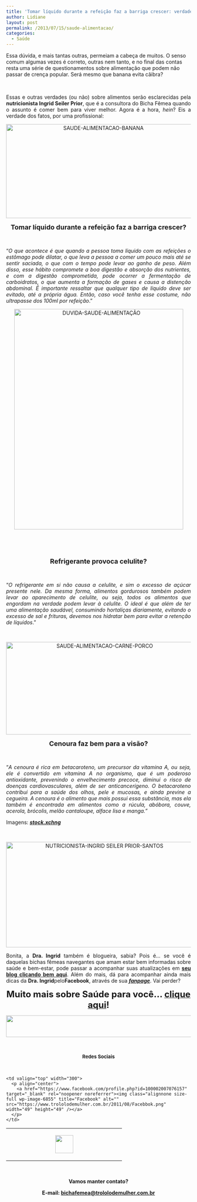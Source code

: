 ```yaml
---
title: 'Tomar líquido durante a refeição faz a barriga crescer: verdade ou mentira?'
author: Lidiane
layout: post
permalink: /2013/07/15/saude-alimentacao/
categories:
  - Saúde
---
```

Essa dúvida, e mais tantas outras, permeiam a cabeça de muitos. O senso comum algumas vezes é correto, outras nem tanto, e no final das contas resta uma série de questionamentos sobre alimentação que podem não passar de crença popular. Será mesmo que banana evita cãibra?

&nbsp;

<p align="justify">
  Essas e outras verdades (ou não) sobre alimentos serão esclarecidas pela <strong>nutricionista Ingrid Seiler Prior</strong>, que é a consultora do Bicha Fêmea quando o assunto é comer bem para viver melhor. Agora é a hora, <em>hein</em>? Eis a verdade dos fatos, por uma profissional:
</p>

<!--more-->

<p align="center">
  <a href="https://www.trololodemulher.com.br/2013/06/SAUDE-ALIMENTACAO-BANANA.png"><img class="alignnone size-full wp-image-9580" alt="SAUDE-ALIMENTACAO-BANANA" src="https://www.trololodemulher.com.br/2013/06/SAUDE-ALIMENTACAO-BANANA.png" width="515" height="256" /></a>
</p>

<p align="center">
  <strong><span style="font-size: large;">Tomar líquido durante a refeição faz a barriga crescer?</span></strong>
</p>

&nbsp;

<p align="justify">
  “<em>O que acontece é que quando a pessoa toma líquido com as refeições o estômago pode dilatar, o que leva a pessoa a comer um pouco mais até se sentir saciada, o que com o tempo pode levar ao ganho de peso. </em><em>Além disso, esse hábito compromete a boa digestão e absorção dos nutrientes, e com a digestão comprometida, pode ocorrer a fermentação de carboidratos, o que aumenta a formação de gases e causa a distenção abdominal. </em><em>É importante ressaltar que qualquer tipo de líquido deve ser evitado, até a própria água. Então, caso você tenha esse costume, não ultrapasse dos 100ml por refeição</em>.”
</p>

<p align="center">
  <a href="https://www.trololodemulher.com.br/2013/06/DUVIDA-SAUDE-ALIMENTAÇÃO.jpg"><img class="alignnone size-full wp-image-9576" alt="DUVIDA-SAUDE-ALIMENTAÇÃO" src="https://www.trololodemulher.com.br/2013/06/DUVIDA-SAUDE-ALIMENTAÇÃO.jpg" width="461" height="600" /></a>
</p>

&nbsp;

&nbsp;

<p align="center">
  <strong><span style="font-size: large;">Refrigerante provoca celulite?</span></strong>
</p>

&nbsp;

<p align="justify">
  “<em>O refrigerante em si não causa a celulite, e sim o excesso de açúcar presente nele. Da mesma forma, alimentos gordurosos também podem levar ao aparecimento de celulite, ou seja, todos os alimentos que engordam na verdade podem levar à celulite. O ideal é que além de ter uma alimentação saudável, consumindo hortaliças diariamente, evitando o excesso de sal e frituras, devemos nos hidratar bem para evitar a retenção de líquidos</em>.”
</p>

&nbsp;

<p align="center">
  <a href="https://www.trololodemulher.com.br/2013/06/SAUDE-ALIMENTACAO-CARNE-PORCO.png"><img class="alignnone size-full wp-image-9581" alt="SAUDE-ALIMENTACAO-CARNE-PORCO" src="https://www.trololodemulher.com.br/2013/06/SAUDE-ALIMENTACAO-CARNE-PORCO.png" width="522" height="252" /></a>
</p>

<p align="center">
  <strong><span style="font-size: large;">Cenoura faz bem para a visão?</span></strong>
</p>

&nbsp;

<p align="justify">
  “<em>A cenoura é rica em betacaroteno, um precursor da vitamina A, ou seja, ele é convertido em vitamina A no organismo, que é um poderoso antioxidante, prevenindo o envelhecimento precoce, diminui o risco de doenças cardiovasculares, além de ser anticancerígeno. O betacaroteno contribui para a saúde dos olhos, pele e mucosas, e ainda previne a cegueira. A cenoura é o alimento que mais possui essa substância, mas ela também é encontrada em alimentos como a rúcula, abóbora, couve, acerola, brócolis,<strong> </strong>melão cantaloupe, alface lisa e manga.”</em>
</p>

<p align="justify">
  Imagens:<em> <strong><a href="http://www.sxc.hu/" target="_blank" rel="noopener noreferrer">stock.xchng</a></strong></em>
</p>

&nbsp;

<p align="center">
  <a href="https://www.trololodemulher.com.br/2013/06/NUTRICIONISTA-INGRID-SEILER-PRIOR-SANTOS.png"><img class="alignnone size-full wp-image-9579" alt="NUTRICIONISTA-INGRID SEILER PRIOR-SANTOS" src="https://www.trololodemulher.com.br/2013/06/NUTRICIONISTA-INGRID-SEILER-PRIOR-SANTOS.png" width="520" height="287" /></a>
</p>

<p align="justify">
  Bonita, a <strong>Dra. Ingrid</strong> também é blogueira, sabia? Pois é… se você é daquelas bichas fêmeas navegantes que amam estar bem informadas sobre saúde e bem-estar, pode passar a acompanhar suas atualizações em <a href="http://www.nutricionistaingrid.com.br/" target="_blank" rel="noopener noreferrer"><strong>seu blog clicando bem aqui</strong></a>. Além do mais, dá para acompanhar ainda mais dicas da <strong>Dra. Ingrid</strong>pelo<strong>Facebook</strong>, através de sua <strong><em><a href="http://www.facebook.com/nutri.ingrid.prior" target="_blank" rel="noopener noreferrer">fanpage</a></em></strong>. Vai perder?
</p>

<p align="center">
  <strong><span style="font-size: x-large;">Muito mais sobre Saúde para você… </span></strong><a href="http://www.trololodemulher.com.br/category/do-corpo/saude/"><strong><span style="font-size: x-large;">clique aqui</span></strong></a><strong><span style="font-size: x-large;">!</span></strong>
</p>

<p align="center">
  <a href="http://feedburner.google.com/fb/a/mailverify?uri=blogbichafemea&loc=pt_BR" target="_blank" rel="noopener noreferrer"><img class="alignnone size-full wp-image-8451" title="Assine o Bicha Fêmea grátis!" alt="" src="https://www.trololodemulher.com.br/2012/01/rodapé.png" width="600" height="59" /></a>
</p>

&nbsp;

<p align="center">
  <strong><span style="font-size: small;">Redes Sociais</span></strong>
</p>

&nbsp;

<table width="600" border="0" cellspacing="0" cellpadding="2">
  <tr>
    <td valign="top" width="300">
      <p align="center">
        <a href="https://twitter.com/#%21/bichafemea" target="_blank" rel="noopener noreferrer"><img class="alignnone size-full wp-image-6857" title="Twitter" alt="" src="https://www.trololodemulher.com.br/2011/08/Twitter.png" width="49" height="49" /></a>
      </p>
    </td>
    
    <td valign="top" width="300">
      <p align="center">
        <a href="https://www.facebook.com/profile.php?id=100002007076157" target="_blank" rel="noopener noreferrer"><img class="alignnone size-full wp-image-6855" title="Facebook" alt="" src="https://www.trololodemulher.com.br/2011/08/Facebbok.png" width="49" height="49" /></a>
      </p>
    </td>
  </tr>
</table>

&nbsp;

<p align="center">
  <strong>Vamos manter contato?</strong>
</p>

<p align="center">
  <strong>E-mail: <a href="mailto:bichafemea@trololodemulher.com.br">bichafemea@trololodemulher.com.br</a></strong>
</p>